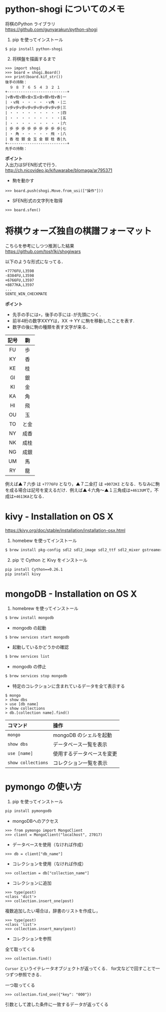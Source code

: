 

# python-shogi についてのメモ
将棋のPython ライブラリ  
https://github.com/gunyarakun/python-shogi

1. pip を使ってインストール
```
$ pip install python-shogi
```

2. 将棋盤を描画するまで
```
>>> import shogi
>>> board = shogi.Board()
>>> print(board.kif_str())
後手の持駒：
  ９ ８ ７ ６ ５ ４ ３ ２ １
+---------------------------+
|v香v桂v銀v金v玉v金v銀v桂v香|一
| ・v飛 ・ ・ ・ ・ ・v角 ・|二
|v歩v歩v歩v歩v歩v歩v歩v歩v歩|三
| ・ ・ ・ ・ ・ ・ ・ ・ ・|四
| ・ ・ ・ ・ ・ ・ ・ ・ ・|五
| ・ ・ ・ ・ ・ ・ ・ ・ ・|六
| 歩 歩 歩 歩 歩 歩 歩 歩 歩|七
| ・ 角 ・ ・ ・ ・ ・ 飛 ・|八
| 香 桂 銀 金 玉 金 銀 桂 香|九
+---------------------------+
先手の持駒：
```

**ポイント**  
入出力はSFEN形式で行う．  
http://ch.nicovideo.jp/kifuwarabe/blomaga/ar795371

+ 駒を動かす
```
>>> board.push(shogi.Move.from_usi(["操作"]))
```

+ SFEN形式の文字列を取得
```
>>> board.sfen()
```

# 将棋ウォーズ独自の棋譜フォーマット
こちらを参考にしつつ推測した結果  
https://github.com/tosh1ki/shogiwars

以下のような形式になってる．
```bash
+7776FU,L3598
-8384FU,L3598
+6766FU,L3597
+8877KA,L3597
...
SENTE_WIN_CHECKMATE
```

**ポイント**

+ 先手の手には`+`，後手の手には`-`が先頭につく．
+ 前半4桁の数字XXYYは，XX -> YY に駒を移動したことを表す.
+ 数字の後に駒の種類を表す文字が来る．

| 記号 | 駒 |
|:---:|:---:|
| FU  | 歩  |
| KY  | 香  |
| KE  | 桂  |
| GI  | 銀  |
| KI  | 金  |
| KA  | 角  |
| HI  | 飛  |
| OU  | 玉  |
| TO  | と金|
| NY  | 成香|
| NK  | 成桂|
| NG  | 成銀|
| UM  | 馬  |
| RY  | 龍  |

例えば▲７六歩 は `+7776FU` となり，▲７二金打 は `+0072KI` となる．ちなみに駒を成る場合は記号を変えるだけ．例えば▲４六角〜▲１三角成は`+4613UM`で，不成は`+4613KA`となる．


# kivy - Installation on OS X
https://kivy.org/doc/stable/installation/installation-osx.html

1. homebew を使ってインストール
```bash
$ brew install pkg-config sdl2 sdl2_image sdl2_ttf sdl2_mixer gstreamer
```

2. pip で Cython と Kivy をインストール
```bash
pip install Cython==0.26.1
pip install kivy
```

# mongoDB - Installation on OS X

1. homebrew を使ってインストール
```bash
$ brew install mongodb
```

+ mongodb の起動
```bash
$ brew services start mongodb
```

+ 起動しているかどうかの確認
```bash
$ brew services list
```

+ mongodb の停止
```bash
$ brew services stop mongodb
```

+ 特定のコレクションに含まれているデータを全て表示する
```
$ mongo
> show dbs
> use [db name]
> show collections
> db.[collection name].find()
``` 

|コマンド | 操作 |
|:---|:---|
| `mongo` | mongoDB のシェルを起動 | 
| `show dbs` | データベース一覧を表示 | 
| `use [name]` | 使用するデータベースを変更 | 
| `show collections` | コレクション一覧を表示 |


# pymongo の使い方

1. pip を使ってインストール
```bash
pip install pymongodb
```

+ mongoDBへのアクセス
```
>>> from pymongo import MongoClient
>>> client = MongoClient("localhost", 27017)
```

+ データベースを使用（なければ作成）
```
>>> db = client["db_name"]
```

+ コレクションを使用（なければ作成）
```
>>> collection = db["collection_name"]
```

+ コレクションに追加
```
>>> type(post)
<class 'dict'>
>>> collection.insert_one(post)
```

複数追加したい場合は，辞書のリストを作成し，

```
>>> type(post)
<class 'list'>
>>> collection.insert_many(post)
```

+ コレクションを参照

全て取ってくる
```
>>> collection.find()
```

`Cursor` というイテレータオブジェクトが返ってくる．
for文などで回すことで一つずつ参照できる．

一つ取ってくる
```
>>> collection.find_one({"key": "000"})
```
引数として渡した条件に一致するデータが返ってくる
